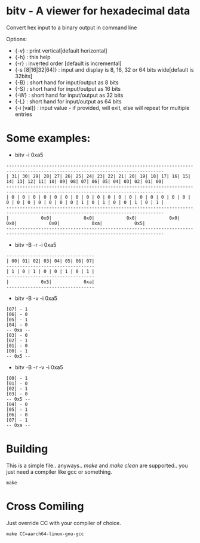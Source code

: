 # bitv - A viewer for hexadecimal data

Convert hex input to a binary output in command line

Options:
* {-v}           : print vertical[default horizontal]
* {-h}           : this help
* {-r}           : inverted order [default is incremental]
* {-s [8|16|32|64]} : input and display is 8, 16, 32 or 64 bits wide[default is 32bits]
* {-B}           : short hand for input/output as 8 bits
* {-S}           : short hand for input/output as 16 bits
* {-W}           : short hand for input/output as 32 bits
* {-L}           : short hand for input/output as 64 bits
* {-i [val]}     : input value - if provided, will exit, else will repeat for multiple entries

# Some examples:

* bitv -i 0xa5
```
---------------------------------------------------------------------------------------------------------------------------------
| 31| 30| 29| 28| 27| 26| 25| 24| 23| 22| 21| 20| 19| 18| 17| 16| 15| 14| 13| 12| 11| 10| 09| 08| 07| 06| 05| 04| 03| 02| 01| 00|
---------------------------------------------------------------------------------------------------------------------------------
| 0 | 0 | 0 | 0 | 0 | 0 | 0 | 0 | 0 | 0 | 0 | 0 | 0 | 0 | 0 | 0 | 0 | 0 | 0 | 0 | 0 | 0 | 0 | 0 | 1 | 0 | 1 | 0 | 0 | 1 | 0 | 1 |
---------------------------------------------------------------------------------------------------------------------------------
|            0x0|            0x0|            0x0|            0x0|            0x0|            0x0|            0xa|            0x5|
---------------------------------------------------------------------------------------------------------------------------------

```

* bitv -B -r -i 0xa5
```
---------------------------------
| 00| 01| 02| 03| 04| 05| 06| 07|
---------------------------------
| 1 | 0 | 1 | 0 | 0 | 1 | 0 | 1 |
---------------------------------
|            0x5|            0xa|
---------------------------------
```

* bitv -B  -v -i 0xa5
```
[07] - 1
[06] - 0
[05] - 1
[04] - 0
-- 0xa --
[03] - 0
[02] - 1
[01] - 0
[00] - 1
-- 0x5 --
```

* bitv -B -r -v -i 0xa5
```
[00] - 1
[01] - 0
[02] - 1
[03] - 0
-- 0x5 --
[04] - 0
[05] - 1
[06] - 0
[07] - 1
-- 0xa --
```

# Building
This is a simple file.. anyways.. _make_ and _make clean_ are supported.. you just need a compiler like gcc or something.
```
make
```
# Cross Comiling

Just override CC with your compiler of choice.

```
make CC=aarch64-linux-gnu-gcc
